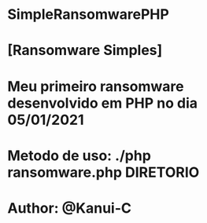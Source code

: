 # SimpleRansomwarePHP
# [Ransomware Simples]
# Meu primeiro ransomware desenvolvido em PHP no dia 05/01/2021
# Metodo de uso: ./php ransomware.php DIRETORIO

# Author: @Kanui-C
